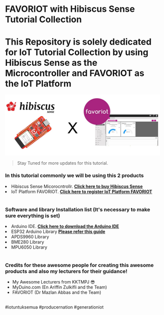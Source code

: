 # FAVORIOT with Hibiscus Sense Tutorial Collection
# This Repository is solely dedicated for IoT Tutorial Collection by using Hibiscus Sense as the Microcontroller and FAVORIOT as the IoT Platform

  <p align="center"><img src="https://github.com/Coderakid01/Medias/blob/main/poster1.jpg" width="900"></a></p>
  
  >Stay Tuned for more updates for this tutorial.
   
  <h3>In this tutorial commonly we will be using this 2 products</h3>
  <li>Hibiscus Sense Micorocntrollr. <b><a href="https://myduino.com/product/myd-036/" target="_blank"> Click here to buy Hibiscus Sense</a></b></li>
  <li>IoT Platform FAVORIOT. <b><a href="https://platform.favoriot.com/v2/login" target="_blank"> Click here to register IoT Platform FAVORIOT</a></b></li>
  
  </br>
  
  <h3>Software and library Installation list (It's necessary to make sure everything is set)</h3>

  <li>Arduino IDE. <b><a href="https://www.arduino.cc/en/Main/Software_" target="_blank"> Click here to download the Arduino IDE</a></b></li>
  <li>ESP32 Arduino Library <b><a href="https://github.com/espressif/arduino-esp32" target="_blank"> Please refer this guide </a></b></li>
  <li> APDS9960 Library </li>
  <li> BME280 Library </li>  
  <li> MPU6050 Library </li>
  </br>
  
  
<h3>Credits for these awesome people for creating this awesome products and also my lecturers for their guidance!</h3>

<ul>
  <li> My Awesome Lecturers from KKTMPJ 😎 </li>
  <li> MyDuino.com  (En Ariffin Zulkifli and the Team)</li>
  <li> FAVORIOT (Dr Mazlan Abbas and the Team)</li>
</ul>

</br>

<footer> #iotuntuksemua #producernation #generationiot </footer>
